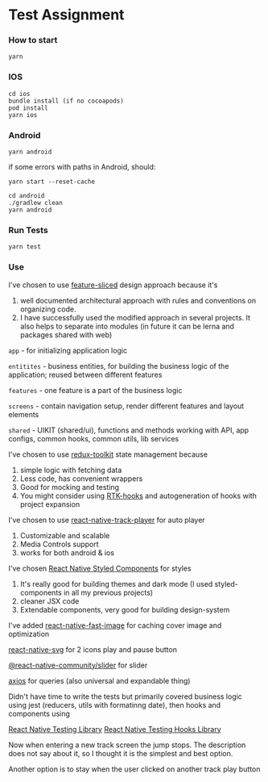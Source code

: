# Test Assignment

### How to start

``
yarn 
``

### IOS
```
cd ios
bundle install (if no cocoapods)
pod install
yarn ios
```

### Android
```
yarn android
```

if some errors with paths in Android, should:

```
yarn start --reset-cache

cd android
./gradlew clean
yarn android
```

### Run Tests

```
yarn test
```

### Use

I've chosen to use [feature-sliced](https://feature-sliced.design/) design approach because it's
1) well documented architectural approach with rules and conventions on organizing code.
2) I have successfully used the modified approach in several projects. It also helps to separate into modules (in future it can be lerna and packages shared with web)

`app` -  for initializing application logic

`entitites` - business entities, for building the business logic of the application; reused between different features

`features` - one feature is a part of the business logic

`screens` - contain navigation setup, render different features and layout elements

`shared` - UIKIT (shared/ui), functions and methods working with API, app configs, common hooks, common utils, lib services

I've chosen to use [redux-toolkit](https://redux-toolkit.js.org/) state management because
1) simple logic with fetching data
2) Less code, has convenient wrappers
3) Good for mocking and testing
4) You might consider using [RTK-hooks](https://redux-toolkit.js.org/rtk-query/overview) and autogeneration of hooks with project expansion

I've chosen to use [react-native-track-player](https://react-native-track-player.js.org/) for auto player
1) Customizable and scalable
2) Media Controls support
3) works for both android & ios

I've chosen [React Native Styled Components](https://styled-components.com/docs/basics) for styles
1) It's really good for building themes and dark mode (I used styled-components in all my previous projects)
2) cleaner JSX code
3) Extendable components, very good for building design-system

I've added [react-native-fast-image](https://github.com/DylanVann/react-native-fast-image) for caching cover image and optimization

[react-native-svg](https://github.com/react-native-svg/react-native-svg) for 2 icons play and pause button

[@react-native-community/slider](https://www.npmjs.com/package/@react-native-community/slider) for slider

[axios](https://www.npmjs.com/package/axios) for queries (also universal and expandable thing)

Didn't have time to write the tests but primarily covered business logic using jest (reducers, utils with formatinng date), then hooks and components using

[React Native Testing Library](https://testing-library.com/docs/react-native-testing-library/intro/)
[React Native Testing Hooks Library](https://github.com/testing-library/react-hooks-testing-library)

Now when entering a new track screen the jump stops. The description does not say about it, so I thought it is the simplest and best option.

Another option is to stay when the user clicked on another track play button
